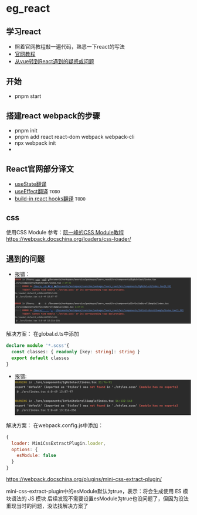 # eg_react
## 学习react
- 照着官网教程敲一遍代码，熟悉一下react的写法
- [官网教程](https://react.dev/learn/tutorial-tic-tac-toe)
- [从vue转到React遇到的疑惑或问题](./doc/index.md)

## 开始
- pnpm start

## 搭建react webpack的步骤
- pnpm init
- pnpm add react react-dom webpack webpack-cli
- npx webpack init
- 

## React官网部分译文
- [useState翻译](./translate/useState.md)
- [useEffect翻译](./translate/useEffect.md) `TODO`
- [build-in react hooks翻译](./translate/builtInReactHooks.md) `TODO`

## css
使用CSS Module
参考：[阮一峰的CSS Module教程](https://www.ruanyifeng.com/blog/2016/06/css_modules.html)
https://webpack.docschina.org/loaders/css-loader/

## 遇到的问题
- 报错：![Cannot find module './styles.scss' or its corresponding type declarations.](./assets/styleBug.png)

解决方案： 在global.d.ts中添加
```typescript
declare module '*.scss'{
  const classes: { readonly [key: string]: string }
  export default classes
}
```

- 报错:![export 'default' (imported as 'Styles') was not found in './styles.scss' (module has no exports)](./assets/styleBug2.png)

解决方案： 在webpack.config.js中添加：
```javascript
{
  loader: MiniCssExtractPlugin.loader,
  options: {
    esModule: false
  }
}
```

https://webpack.docschina.org/plugins/mini-css-extract-plugin/

mini-css-extract-plugin中的esModule默认为true，表示：将会生成使用 ES 模块语法的 JS 模块
后续发现不需要设置esModule为true也没问题了，但因为没法重现当时的问题，没法找解决方案了


